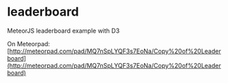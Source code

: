 # leaderboard
MeteorJS leaderboard example with D3


On Meteorpad: [http://meteorpad.com/pad/MQ7nSpLYQF3s7EoNa/Copy%20of%20Leaderboard](http://meteorpad.com/pad/MQ7nSpLYQF3s7EoNa/Copy%20of%20Leaderboard)

